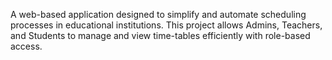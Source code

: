 A web-based application designed to simplify and automate scheduling processes in educational institutions.
This project allows Admins, Teachers, and Students to manage and view time-tables efficiently with role-based access.
